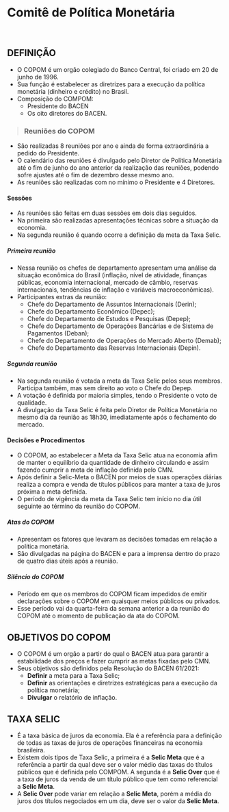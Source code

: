 # Comitê de Política Monetária

<br>

## DEFINIÇÃO
* O COPOM é um orgão colegiado do Banco Central, foi criado em 20 de junho de 1996.
* Sua função é estabelecer as diretrizes para a execução da política monetária (dinheiro e crédito) no Brasil.
* Composição do COMPOM:
  - Presidente do BACEN
  - Os oito diretores do BACEN.

> ### Reuniões do COPOM
* São realizadas 8 reuniões por ano e ainda de forma extraordinária a pedido do Presidente.
* O calendário das reuniões é divulgado pelo Diretor de Política Monetária até o fim de junho do ano anterior da realização das reuniões, podendo sofre ajustes até o fim de dezembro desse mesmo ano.
* As reuniões são realizadas com no mínimo o Presidente e 4 Diretores.

#### Sessões
* As reuniões são feitas em duas sessões em dois dias seguidos. 
* Na primeira são realizadas apresentações técnicas sobre a situação da economia. 
* Na segunda reunião é quando ocorre a definição da meta da Taxa Selic.

##### Primeira reunião
* Nessa reunião os chefes de departamento apresentam uma análise da situação econômica do Brasil (inflação, nível de atividade, finanças públicas, economia internacional, mercado de câmbio, reservas internacionais, tendências de inflação e variáveis macroeconômicas).
* Participantes extras da reunião:
  - Chefe do Departamento de Assuntos Internacionais (Derin);
  - Chefe do Departamento Econômico (Depec);
  - Chefe do Departamento de Estudos e Pesquisas (Depep);
  - Chefe do Departamento de Operações Bancárias e de Sistema de Pagamentos (Deban);
  - Chefe do Departamento de Operações do Mercado Aberto (Demab); 
  - Chefe do Departamento das Reservas Internacionais (Depin).

##### Segunda reunião
* Na segunda reunião é votada a meta da Taxa Selic pelos seus membros. Participa também, mas sem direito ao voto o Chefe do Depep.
* A votação é definida por maioria simples, tendo o Presidente o voto de qualidade.
* A divulgação da Taxa Selic é feita pelo Diretor de Política Monetária no mesmo dia da reunião as 18h30, imediatamente após o fechamento do mercado.

#### Decisões e Procedimentos
* O COPOM, ao estabelecer a Meta da Taxa Selic atua na economia afim de manter o equilíbrio da quantidade de dinheiro circulando e assim fazendo cumprir a meta de inflação definida pelo CMN.
* Após definir a Selic-Meta o BACEN por meios de suas operações diárias realiza a compra e venda de títulos públicos para manter a taxa de juros próxima a meta definida.
* O período de vigência da meta da Taxa Selic tem início no dia útil seguinte ao término da reunião do COPOM.

##### Atas do COPOM
* Apresentam os fatores que levaram as decisões tomadas em relação a política monetária.
* São divulgadas na página do BACEN e para a imprensa dentro do prazo de quatro dias úteis após a reunião.

##### Silêncio do COPOM
* Período em que os membros do COPOM ficam impedidos de emitir declarações sobre o COPOM em quaisquer meios públicos ou privados.
* Esse período vai da quarta-feira da semana anterior a da reunião do COPOM até o momento de publicação da ata do COPOM.

## OBJETIVOS DO COPOM
* O COPOM é um orgão a partir do qual o BACEN atua para garantir a estabilidade dos preços e fazer cumprir as metas fixadas pelo CMN.
* Seus objetivos são definidos pela Resolução do BACEN 61/2021:
  - **Definir** a meta para a Taxa Selic;
  - **Definir** as orientações e diretrizes estratégicas para a execução da política monetária;
  - **Divulgar** o relatório de inflação.

## TAXA SELIC
* É a taxa básica de juros da economia. Ela é a referência para a definição de todas as taxas de juros de operações financeiras na economia brasileira.
* Existem dois tipos de Taxa Selic, a primeira é a **Selic Meta** que é a referência a partir da qual deve ser o valor médio das taxas do títulos públicos que é definida pelo COMPOM. A segunda é a **Selic Over** que é a taxa de juros da venda de um título público que tem como referencial a **Selic Meta**.
* A **Selic Over** pode variar em relação a **Selic Meta**, porém a média do juros dos títulos negociados em um dia, deve ser o valor da **Selic Meta**.